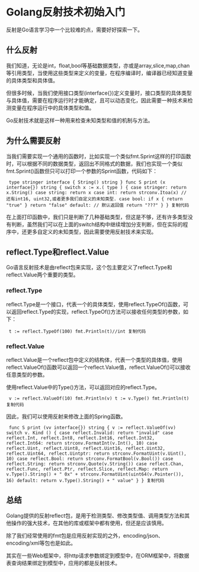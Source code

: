# Golang反射技术初始入门 #

反射是Go语言学习中一个比较难的点，需要好好探索一下。

## 什么反射 ##

我们知道，无论是int，float,bool等基础数据类型，亦或是array,slice,map,chan等引用类型，当使用这些类型来定义的变量，在程序编译时，编译器已经知道变量的具体类型和具体值。

但很多时候，当我们使用接口类型(interface{})定义变量时，接口类型的具体类型与具体值，需要在程序运行时才能确定，且可以动态变化，因此需要一种技术来检测变量在程序运行中的具体类型和值。

Go反射技术就是这样一种用来检查未知类型和值的机制与方法。

## 为什么需要反射 ##

当我们需要实现一个通用的函数时，比如实现一个类似fmt.Sprint这样的打印函数时，可以根据不同的数据类型，返回出不同格式的数据，我们也实现一个类似fmt.Sprint()函数但只可以打印一个参数的Sprint函数，代码如下：

` type stringer interface { String() string } func S print (x interface{}) string { switch x := x.( type ) { case stringer: return x.String() case string: return x case int: return strconv.Itoa(x) // 还有int16, uint32,或者更多我们自定义的未知类型. case bool: if x { return "true" } return "false" default: // 默认返回值 return "???" } } 复制代码`

在上面打印函数中，我们只是判断了几种基础类型，但这是不够，还有许多类型没有判断，虽然我们可以在上面的switch结构中继续增加分支判断，但在实际的程序中，还更多自定义的未知类型，因此需要使用反射技术来实现。

## reflect.Type和reflect.Value ##

Go语言反射技术是由reflect包来实现，这个包主要定义了reflect.Type和reflect.Value两个重要的类型。

### reflect.Type ###

reflect.Type是一个接口，代表一个的具体类型，使用reflect.TypeOf()函数，可以返回reflect.Type的实现，reflect.TypeOf()方法可以接收任何类型的参数，如下：

` t := reflect.TypeOf(100) fmt.Println(t)//int 复制代码`

### reflect.Value ###

reflect.Value是一个reflect包中定义的结构体，代表一个类型的具体值，使用reflect.ValueOf()函数可以返回一个reflect.Value值，reflect.ValueOf()可以接收任意类型的参数。

使用reflect.Value中的Type()方法，可以返回对应的reflect.Type。

` v := reflect.ValueOf(10) fmt.Println(v) t := v.Type() fmt.Println(t) 复制代码`

因此，我们可以使用反射来修改上面的Spring函数。

` func S print (vv interface{}) string { v := reflect.ValueOf(vv) switch v. Kind () { case reflect.Invalid: return "invalid" case reflect.Int, reflect.Int8, reflect.Int16, reflect.Int32, reflect.Int64: return strconv.FormatInt(v.Int(), 10) case reflect.Uint, reflect.Uint8, reflect.Uint16, reflect.Uint32, reflect.Uint64, reflect.Uintptr: return strconv.FormatUint(v.Uint(), 10) case reflect.Bool: return strconv.FormatBool(v.Bool()) case reflect.String: return strconv.Quote(v.String()) case reflect.Chan, reflect.Func, reflect.Ptr, reflect.Slice, reflect.Map: return v.Type().String() + " 0x" + strconv.FormatUint(uint64(v.Pointer()), 16) default: return v.Type().String() + " value" } } 复制代码`

## 总结 ##

Golang提供的反射reflect包，是用于检测类型、修改类型值、调用类型方法和其他操作的强大技术，在其他的库或框架中都有使用，但还是应该慎用。

除了我们经常使用的fmt包是应用反射实现的之外，encoding/json、encoding/xml等包也是如此。

其实在一些Web框架中，将http请求参数绑定到模型中，在ORM框架中，将数据表查询结果绑定到模型中，应用的都是反射技术。